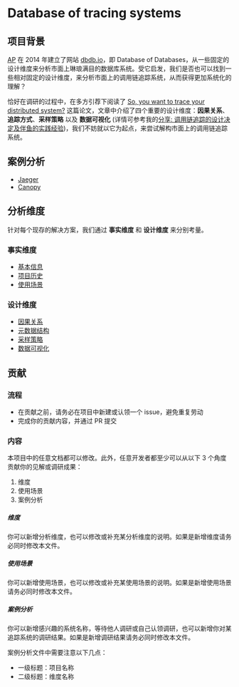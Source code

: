 # Database of tracing systems

## 项目背景

[AP](http://www.cs.cmu.edu/~pavlo/) 在 2014 年建立了网站 [dbdb.io](https://dbdb.io/)，即 Database of Databases，从一些固定的设计维度来分析市面上琳琅满目的数据库系统。受它启发，我们是否也可以找到一些相对固定的设计维度，来分析市面上的调用链追踪系统，从而获得更加系统化的理解？

恰好在调研的过程中，在多方引荐下阅读了 [So, you want to trace your distributed system?](https://www.pdl.cmu.edu/PDL-FTP/SelfStar/CMU-PDL-14-102.pdf) 这篇论文，文章中介绍了四个重要的设计维度：**因果关系**、**追踪方式**、**采样策略** 以及 **数据可视化** (详情可参考我的[分享: 调用链追踪的设计决定及伴鱼的实践经验](./shares/design-decisions-of-tracing-systems-and-practical-experiences-in-palfish.md))，我们不妨就以它为起点，来尝试解构市面上的调用链追踪系统。

## 案例分析

* [Jaeger](./Jaeger.md)
* [Canopy](./Canopy.md)

## 分析维度

针对每个现存的解决方案，我们通过 **事实维度** 和 **设计维度** 来分别考量。

### 事实维度

* [基本信息](./dimensions/facts/basics.md)
* [项目历史](./dimensions/facts/history.md)
* [使用场景](./dimensions/facts/use-cases.md)

### 设计维度

* [因果关系](./dimensions/design/causality.md)
* [元数据结构](./dimensions/design/metadata.md)
* [采样策略](./dimensions/design/sampling.md)
* [数据可视化](./dimensions/design/visualization.md)

## 贡献

### 流程

* 在贡献之前，请务必在项目中新建或认领一个 issue，避免重复劳动
* 完成你的贡献内容，并通过 PR 提交

### 内容

本项目中的任意文档都可以修改。此外，任意开发者都至少可以从以下 3 个角度贡献你的见解或调研成果：

1. 维度
2. 使用场景
3. 案例分析

##### 维度

你可以新增分析维度，也可以修改或补充某分析维度的说明。如果是新增维度请务必同时修改本文件。

##### 使用场景

你可以新增使用场景，也可以修改或补充某使用场景的说明。如果是新增使用场景请务必同时修改本文件。

##### 案例分析

你可以新增感兴趣的系统名称，等待他人调研或自己认领调研，也可以新增你对某追踪系统的调研结果。如果是新增调研结果请务必同时修改本文件。

案例分析文件中需要注意以下几点：

* 一级标题：项目名称
* 二级标题：维度名称

